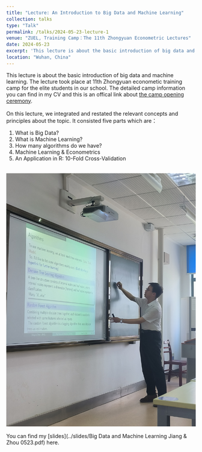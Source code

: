 ```yaml
---
title: "Lecture: An Introduction to Big Data and Machine Learning"
collection: talks
type: "Talk"
permalink: /talks/2024-05-23-lecture-1
venue: "ZUEL, Training Camp：The 11th Zhongyuan Econometric Lectures"
date: 2024-05-23
excerpt: 'This lecture is about the basic introduction of big data and machine learning. In the flipped class, we integrated and restated the relevant concepts and principles about this topic.'
location: "Wuhan, China"
---
```



This lecture is about the basic introduction of big data and machine learning. The lecture took place at 11th Zhongyuan econometic training camp for the elite students in our school. The detailed camp information you can find in my CV and this is an offical link about [the camp opening ceremony](https://csxy.zuel.edu.cn/2024/0401/c7104a360067/page.htm#). <br><br>
On this lecture, we integrated and restated the relevant concepts and principles about the topic. It consisted five parts which are：<br>
1. What is Big Data?<br>
2. What is Machine Learning?<br>
3. How many algorithms do we have?<br>
4. Machine Learning & Econometrics<br>
5. An Application in R: 10-Fold Cross-Validation<br><br>

![image](../images/ML.jpg)<br>

You can find my [slides](../slides/Big Data and Machine Learning  Jiang & Zhou 0523.pdf) here.



